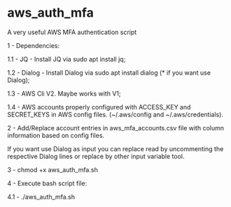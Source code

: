 # aws_auth_mfa
A very useful AWS MFA authentication script

1 - Dependencies:

1.1 - JQ - Install JQ via sudo apt install jq;

1.2 - Dialog - Install Dialog via sudo apt install dialog (* if you want use Dialog);

1.3 - AWS Cli V2. Maybe works with V1;

1.4 - AWS accounts properly configured with ACCESS_KEY and SECRET_KEYS in AWS config files. (~/.aws/config and ~/.aws/credentials).

2 - Add/Replace account entries in aws_mfa_accounts.csv file with column information based on config files.

If you want use Dialog as input you can replace read by uncommenting   the respective Dialog lines or replace by other input variable tool.

3 - chmod +x aws_auth_mfa.sh

4 - Execute bash script file:

4.1 - ./aws_auth_mfa.sh
